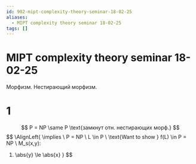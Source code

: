 ```yaml
---
id: 902-mipt-complexity-theory-seminar-18-02-25
aliases:
  - MIPT complexity theory seminar 18-02-25
tags: []
---
```


# MIPT complexity theory seminar 18-02-25
Морфизм.
Нестирающий морфизм.

# 1
$$
P = NP \same P \text{замкнут отн. нестирающих морф.}
$$
$$
\AlignLeft{
\implies \\
P = NP \\
L \in P \\
\text{Want to show } f(L) \in P = NP \\
M_s(x,y):
1) \abs{y} \le \abs{x}
}
$$
